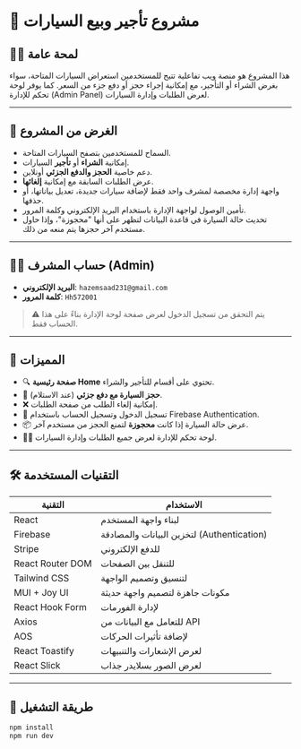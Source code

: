 # 🚗 مشروع تأجير وبيع السيارات

## 👨‍💻 لمحة عامة

هذا المشروع هو منصة ويب تفاعلية تتيح للمستخدمين استعراض السيارات المتاحة، سواء بغرض الشراء أو التأجير، مع إمكانية إجراء حجز أو دفع جزء من السعر. كما يوفر لوحة تحكم للإدارة (Admin Panel) لعرض الطلبات وإدارة السيارات.

---

## 🎯 الغرض من المشروع

- السماح للمستخدمين بتصفح السيارات المتاحة.
- إمكانية **الشراء** أو **تأجير** السيارات.
- دعم خاصية **الحجز والدفع الجزئي** أونلاين.
- عرض الطلبات السابقة مع إمكانية **إلغائها**.
- واجهة إدارة مخصصة لمشرف واحد فقط لإضافة سيارات جديدة، تعديل بياناتها، أو حذفها.
- تأمين الوصول لواجهة الإدارة باستخدام البريد الإلكتروني وكلمة المرور.
- تحديث حالة السيارة في قاعدة البيانات لتظهر على أنها "محجوزة"، وإذا حاول مستخدم آخر حجزها يتم منعه من ذلك.

---

## 🧑‍💼 حساب المشرف (Admin)

- **البريد الإلكتروني**: `hazemsaad231@gmail.com`  
- **كلمة المرور**: `Hh572001`

> ⚠️ يتم التحقق من تسجيل الدخول لعرض صفحة لوحة الإدارة بناءً على هذا الحساب فقط.

---

## 📜 المميزات

- 🔍 **صفحة رئيسية Home** تحتوي على أقسام للتأجير والشراء.
- 🛒 **حجز السيارة مع دفع جزئي** (عند الاستلام).
- ❌ إمكانية إلغاء الطلب من صفحة الطلبات.
- 🔐 تسجيل الدخول وتسجيل الحساب باستخدام Firebase Authentication.
- 📦 عرض حالة السيارة إذا كانت **محجوزة** لتمنع الحجز من مستخدم آخر.
- 🧑‍💼 لوحة تحكم للإدارة لعرض جميع الطلبات وإدارة السيارات.

---

## 🛠️ التقنيات المستخدمة

| التقنية           | الاستخدام                                 |
|------------------|--------------------------------------------|
| React            | لبناء واجهة المستخدم                      |
| Firebase         | لتخزين البيانات والمصادقة (Authentication) |
| Stripe           | للدفع الإلكتروني                           |
| React Router DOM | للتنقل بين الصفحات                         |
| Tailwind CSS     | لتنسيق وتصميم الواجهة                     |
| MUI + Joy UI     | مكونات جاهزة لتصميم واجهة حديثة           |
| React Hook Form  | لإدارة الفورمات                           |
| Axios            | للتعامل مع البيانات من API                |
| AOS              | لإضافة تأثيرات الحركات                     |
| React Toastify   | لعرض الإشعارات والتنبيهات                   |
| React Slick      | لعرض الصور بسلايدر جذاب                   |

---

## 🚀 طريقة التشغيل

```bash
npm install
npm run dev
